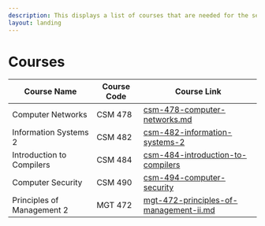 ```yaml
---
description: This displays a list of courses that are needed for the semester
layout: landing
---
```


# Courses

| Course Name                | Course Code | Course Link                                                                                |
| -------------------------- | ----------- | ------------------------------------------------------------------------------------------ |
| Computer Networks          | CSM 478     | [csm-478-computer-networks.md](csm-478-computer-networks.md "mention")                     |
| Information Systems 2      | CSM 482     | [csm-482-information-systems-2](csm-482-information-systems-2/ "mention")                  |
| Introduction to Compilers  | CSM 484     | [csm-484-introduction-to-compilers](csm-484-introduction-to-compilers/ "mention")          |
| Computer Security          | CSM 490     | [csm-494-computer-security](csm-494-computer-security/ "mention")                          |
| Principles of Management 2 | MGT 472     | [mgt-472-principles-of-management-ii.md](mgt-472-principles-of-management-ii.md "mention") |
